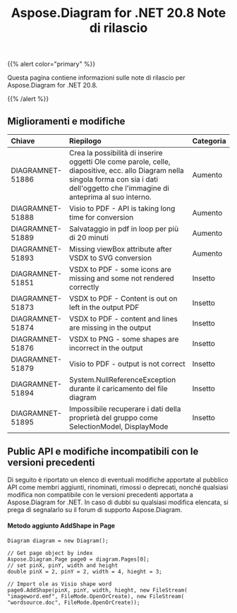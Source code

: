 ﻿---
title: Aspose.Diagram for .NET 20.8 Note di rilascio
type: docs
weight: 14
url: /it/net/aspose-diagram-for-net-20-8-release-notes/
---
{{% alert color="primary" %}}

Questa pagina contiene informazioni sulle note di rilascio per Aspose.Diagram for .NET 20.8.

{{% /alert %}}
## **Miglioramenti e modifiche**  ##

|**Chiave**|**Riepilogo**|**Categoria**|
|:- |:- |:- |
|DIAGRAMNET-51886|Crea la possibilità di inserire oggetti Ole come parole, celle, diapositive, ecc. allo Diagram nella singola forma con sia i dati dell'oggetto che l'immagine di anteprima al suo interno.|Aumento|
|DIAGRAMNET-51888|Visio to PDF - API is taking long time for conversion|Aumento|
|DIAGRAMNET-51889|Salvataggio in pdf in loop per più di 20 minuti|Aumento|
|DIAGRAMNET-51893|Missing viewBox attribute after VSDX to SVG conversion|Aumento|
|DIAGRAMNET-51851|VSDX to PDF - some icons are missing and some not rendered correctly|Insetto|
|DIAGRAMNET-51873|VSDX to PDF - Content is out on left in the output PDF|Insetto|
|DIAGRAMNET-51874|VSDX to PDF - content and lines are missing in the output|Insetto|
|DIAGRAMNET-51876|VSDX to PNG - some shapes are incorrect in the output|Insetto|
|DIAGRAMNET-51879|Visio to PDF - output is not correct|Insetto|
|DIAGRAMNET-51894|System.NullReferenceException durante il caricamento del file diagram|Insetto|
|DIAGRAMNET-51895|Impossibile recuperare i dati della proprietà del gruppo come SelectionModel, DisplayMode|Insetto|

## **Public API e modifiche incompatibili con le versioni precedenti**  ##
Di seguito è riportato un elenco di eventuali modifiche apportate al pubblico API come membri aggiunti, rinominati, rimossi o deprecati, nonché qualsiasi modifica non compatibile con le versioni precedenti apportata a Aspose.Diagram for .NET. In caso di dubbi su qualsiasi modifica elencata, si prega di segnalarlo su il forum di supporto Aspose.Diagram.

####  Metodo aggiunto AddShape in Page ####
```
Diagram diagram = new Diagram();

// Get page object by index
Aspose.Diagram.Page page0 = diagram.Pages[0];
// set pinX, pinY, width and height
double pinX = 2, pinY = 2, width = 4, hieght = 3;

// Import ole as Visio shape word
page0.AddShape(pinX, pinY, width, hieght, new FileStream( "imageword.emf", FileMode.OpenOrCreate), new FileStream( "wordsource.doc", FileMode.OpenOrCreate));
```
